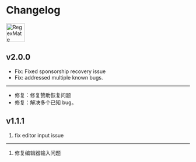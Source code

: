 Changelog
===

<a target="_blank" href="https://apps.apple.com/app/regex-mate/id6479819388" title="RegexMate for macOS">
  <img alt="RegexMate AppStore" src="https://jaywcjlove.github.io/sb/download/macos.svg" height="51">
</a>

## v2.0.0

- Fix: Fixed sponsorship recovery issue 
- Fix: addressed multiple known bugs.

---

- 修复：修复赞助恢复问题
- 修复：解决多个已知 bug。

## v1.1.1

1. fix editor input issue

---

1. 修复编辑器输入问题